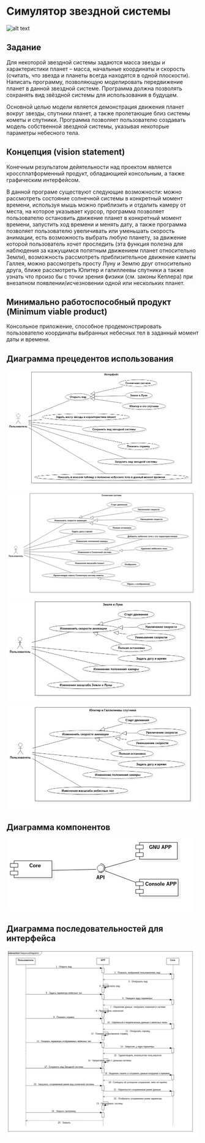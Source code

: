 # Симулятор звездной системы
![alt text](http://www.gamma72.ru/artcatalog/foto/m/b/32.jpg)

## Задание

Для некоторой звездной системы задаются масса звезды и характеристики планет – масса, начальные координаты и скорость (считать, что звезда и планеты всегда находятся в одной плоскости). Написать программу, позволяющую моделировать передвижение планет в данной звездной системе. Программа должна позволять сохранять вид звёздной системы для использования в будущем.

Основной целью модели является демонстрация движения планет вокруг звезды, спутники планет, а также пролетающие близ системы кометы и спутники. Программа позволяет пользователю создавать модель собственной звездной системы, указывая некоторые параметры небесного тела.

## Концепция (vision statement)

Конечным результатом дейятельности над проектом является кроссплатформенный продукт, обладающией консольным, а также графическим интерфейсом.

В данной програме существуют следующие возможности: можно рассмотреть состояние солнечной системы в конкретный момент времени, используя мышь можно приблизить и отдалить камеру от места, на которое указывает курсор, программа позволяет пользователю остановить движение планет в конкретный момент времени, запустить ход времени и менять дату, а также программа позволяет пользователю увеличивать или уменьшать скорость анимации, есть возможность выбрать любую планету, за движение которой пользователь хочет проследить (эта функция полезна для наблюдения за кажущимся попятным движением планет относительно Земли), возможность рассмотреть приблизительное движение каметы Галлея, можно рассмотреть просту Луну и Землю друг относительно друга, ближе рассмотреть Юпитер и галиллеевы спутники а также узнать что произо бы с точки зрения физики (см. законы Кеплера) при внезапном появлении/исчезновении одной или нескольких планет.

## Минимально работоспособный продукт (Minimum viable product)

Консольное приложение, способное продемонстрировать пользователю координаты выбранных небесных тел в заданный момент даты и времени.

## Диаграмма прецедентов использования
![alt text](https://raw.githubusercontent.com/AleksandraOrova/SolarSystem/master/report/UseCaseDiagram1.jpg)
![alt text](https://raw.githubusercontent.com/AleksandraOrova/SolarSystem/master/report/UseCaseDiagram2.jpg)
![alt text](https://raw.githubusercontent.com/AleksandraOrova/SolarSystem/master/report/UseCaseDiagram3.jpg)
![alt text](https://raw.githubusercontent.com/AleksandraOrova/SolarSystem/5766a3d8aab83c685f38cf38a35a9a46ef721bb0/report/UseCaseDiagram4.jpg)

## Диаграмма компонентов
![alt text](https://github.com/AleksandraOrova/SolarSystem/blob/master/report/Diagrams/ComponentDiagram1.jpg)

## Диаграмма последовательностей для интерфейса
![alt text](https://raw.githubusercontent.com/AleksandraOrova/SolarSystem/master/report/SequenceDiagram1.jpg)
